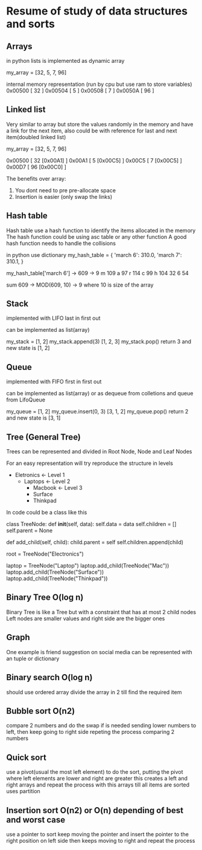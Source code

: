 # Resume of study of data structures and sorts

## Arrays
in python lists is implemented as dynamic array

my_array = [32, 5, 7, 96]

internal memory representation (run by cpu but use ram to store variables)
0x00500 [  32  ]
0x00504 [  5  ]
0x00508 [  7  ]
0x0050A [  96  ]


## Linked list
Very similar to array but store the values randomly in the memory and have a link for the next item,
also could be with reference for last and next item(doubled linked list)

my_array = [32, 5, 7, 96]

0x00500 [  32 [0x00A1] ]
0x00A1 [  5  [0x00C5] ]
0x00C5 [  7  [0x00C5] ]
0x00D7 [  96  [0x00C0] ]

The benefits over array:
1. You dont need to pre pre-allocate space
2. Insertion is easier (only swap the links)


## Hash table
Hash table use a hash function to identify the items allocated in the memory
The hash function could be using asc table or any other function
A good hash function needs to handle the collisions

in python use dictionary
my_hash_table = {
  'march 6': 310.0,
  'march 7': 310.1,
}

my_hash_table['march 6'] -> 609 -> 9
m 109
a 97
r 114
c 99
h 104
  32
6 54

sum 609 -> MOD(609, 10) -> 9 where 10 is size of the array


## Stack
implemented with LIFO last in first out

can be implemented as list(array)

my_stack = [1, 2]
my_stack.append(3)
[1, 2, 3]
my_stack.pop()
return 3 and new state is [1, 2]


## Queue
implemented with FIFO first in first out

can be implemented as list(array)
or as dequeue from colletions and
queue from LifoQueue

my_queue = [1, 2]
my_queue.insert(0, 3)
[3, 1, 2]
my_queue.pop()
return 2 and new state is [3, 1]


## Tree (General Tree)
Trees can be represented and divided in Root Node, Node and Leaf Nodes

For an easy representation will try reproduce the structure in levels
- Eletronics <- Level 1
  - Laptops <- Level 2
    - Macbook <- Level 3
    - Surface
    - Thinkpad

In code could be a class like this

class TreeNode:
  def __init__(self, data):
    self.data = data
    self.children = []
    self.parent = None

  def add_child(self, child):
    child.parent = self
    self.children.append(child)

root = TreeNode("Electronics")

laptop = TreeNode("Laptop")
laptop.add_child(TreeNode("Mac"))
laptop.add_child(TreeNode("Surface"))
laptop.add_child(TreeNode("Thinkpad"))


## Binary Tree O(log n)
Binary Tree is like a Tree but with a constraint that has at most 2 child nodes
Left nodes are smaller values and right side are the bigger ones


## Graph
One example is friend suggestion on social media
can be represented with an tuple or dictionary

## Binary search O(log n)
should use ordered array
divide the array in 2 till find the required item

## Bubble sort O(n2)
compare 2 numbers and do the swap if is needed sending lower numbers to left,
then keep going to right side repeting the process comparing 2 numbers

## Quick sort
use a pivot(usual the most left element) to do the sort, putting the pivot where left elements are lower and right are greater
this creates a left and right arrays and repeat the process with this arrays till all items are sorted
uses partition

## Insertion sort O(n2) or O(n) depending of best and worst case
use a pointer to sort
keep moving the pointer and insert the pointer to the right position on left side
then keeps moving to right and repeat the process

